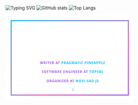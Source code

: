[![Typing SVG](https://cdn.discordapp.com/attachments/1090936964783538206/1090937499469234237/headline.svg)](https://fabricioflores.se)
[![GitHub stats](https://github-readme-stats.vercel.app/api?username=MrFabri&show_icons=true&theme=transparent)](https://fabricioflores.se)
[![Top Langs](https://github-readme-stats.vercel.app/api/top-langs/?username=MrFabri)](https://fabricioflores.se)


<svg fill="none" viewBox="0 0 600 400" width="600" height="400" xmlns="http://www.w3.org/2000/svg">
  <foreignObject width="100%" height="100%">
  <div xmlns="http://www.w3.org/1999/xhtml">
    <style>
      * {
        margin: 0;
        padding: 0;
        color: inherit;
        text-decoration: none;
        list-style: none;
        outline: none;
        box-sizing: border-box;
      }
      .body {
        --color-main: #ff9b71;
        --color-primary: #ff4444;
        --color-secondary: #e8e677;
        --color-background: #0d1117;
        --color-link: #fef29e;
        --color-link-active: #ff4444;
        height: 400px;
        width: 100%;
        text-transform: uppercase;
        display: flex;
        align-items: center;
        justify-content: center;
        background-image: radial-gradient(var(--color-main), var(--color-primary), var(--color-secondary));
        animation: border 5s linear infinite;
        background-size: 200% 200%;
        background-position: 0 0;
        border: 24px solid;
        border-color: var(--color-background);
      }
      .container {
        background: var(--color-background);
        height: calc(100% - 10px);
        width: calc(100% - 10px);
        display: flex;
        flex-direction: column;
        justify-content: center;
        align-items: center;
      }
      h1 {
        font-size: 3.5rem;
        font-weight: 800;
        font-family: "Open Sans", sans-serif;
        text-align: center;
      }
      h1 a {
        display: block;
      }
      h1 a span {
        overflow: hidden;
        transition: transform 0.25s cubic-bezier(0.5, 0, 0.25, 1.25);
        display: block;
      }
      h1 a span em {
        display: block;
      }
      h1 a span:nth-child(1) {
        color: var(--color-main);
        margin-bottom: 6px;
        animation: intro 1.5s cubic-bezier(0.5, 0, 0.25, 1.3) -1s 1;
      }
      h1 a span:nth-child(1) em {
        margin-top: 30px;
        line-height: 0rem;
        margin-bottom: -10px;
      }
      h1 a span:nth-child(2) {
        color: var(--color-primary);
        margin-bottom: 6px;
        animation: intro 1.5s cubic-bezier(0.5, 0, 0.25, 1.2) -0.9s 1;
      }
      h1 a span:nth-child(2) em {
        margin-top: -6px;
        line-height: 1rem;
      }
      h1 a span:nth-child(3) {
        color: var(--color-secondary);
        animation: intro 1.5s cubic-bezier(0.5, 0, 0.25, 1.1) -0.8s 1;
      }
      h1 a span:nth-child(3) em {
        margin-top: -36px;
        line-height: 3rem;
      }
      h1 a:hover span,
      h1 a:focus span {
        transition: transform 0.125s cubic-bezier(0.5, 0, 0.25, 2.5);
      }
      h1 a:hover span:nth-child(1),
      h1 a:focus span:nth-child(1) {
        transform: translateX(1vw);
      }
      h1 a:hover span:nth-child(3),
      h1 a:focus span:nth-child(3) {
        transform: translateX(-1vw);
      }
      .items {
        margin-top: 24px;
        display: flex;
        justify-content: center;
        align-items: center;
        flex-direction: column;
      }
      ul {
        font-size: 16px;
        line-height: 26px;
        color: var(--color-main);
        font-weight: 700;
        font-family: "Open Sans", sans-serif;
      }
      ul li {
        display: flex;
        letter-spacing: 0.125vw;
      }
      ul li a {
        margin-left: 5px;
      }
      ul li a:hover,
      ul li a:focus {
        color: var(--color-link-active);
      }
      ul li a {
        color: var(--color-link);
      }
      .hi {
        display: inline-block;
        transform-origin: 70% 70%;
        animation: hi 3s linear -2s infinite;
      }
      @keyframes border {
        0% { background-position: 0 0; }
        20% { background-position: 100% 0; }
        40% { background-position: 100% 100%; }
        60% { background-position: 0 100%; }
        100% { background-position: 0 0; }
      }
      @keyframes hi {
        25% { transform: rotate(0deg); }
        30% { transform: rotate(15deg); }
        35% { transform: rotate(0deg); }
        40% { transform: rotate(15deg); }
        45% { transform: rotate(0deg); }
        80% { transform: rotate(0deg); }
        85% { transform: rotate(15deg); }
        90% { transform: rotate(0deg); }
        95% { transform: rotate(15deg); }
        100% { transform: rotate(0deg); }
      }
      @keyframes intro {
        0%, 75% { transform: translateX(-100vw); }
        100% { transform: translateX(0); }
      }
      @keyframes fade {
        0%, 75% { opacity: 0; }
        100% { opacity: 1; }
      }
      @media (prefers-color-scheme: light) {
        .body {
          --color-main: #9B5DE5;
          --color-primary: #F15BB5;
          --color-secondary: #00BBF9;
          --color-background: #ffffff;
          --color-link: #00BBF9;
          --color-link-active: #F15BB5;
        }
      }
      @media (prefers-reduced-motion) {
        .body {
          animation: none;
        }
        .hi {
          animation: none;
        }
        ul li {
          opacity: 1;
          animation: none;
        }
        h1 a span:nth-child(1),
        h1 a span:nth-child(2),
        h1 a span:nth-child(3) {
          animation: none;
        }
      }
    </style>
    <div class='body'>
      <div class='container'>
        <h1>
          <a href="https://github.com/nikolalsvk">
            <span><em>nikola đuza</em></span>
            <span><em>nikola đuza</em></span>
            <span><em>nikola đuza</em></span>
          </a>
        </h1>
        <section class='items'>
          <ul>
            <li>Writer at <a href="https://pragmaticpineapple.com">Pragmatic Pineapple</a></li>
          </ul>
          <ul>
            <li>Software Engineer at <a href="https://www.toptal.com/resume/nikola-duza#utilize-just-top-notch-software-coders">Toptal</a></li>
          </ul>
          <ul>
            <li>Organizer at <a href="https://novisadjs.org">Novi Sad JS</a></li>
          </ul>
          <ul>
            <li><a href="mailto:nikolaseap@gmail.com" role="button"><span class='hi'>👋</span></a></li>
          </ul>
        </section>
      </div>
    </div>
  </div>
  </foreignObject>
</svg>